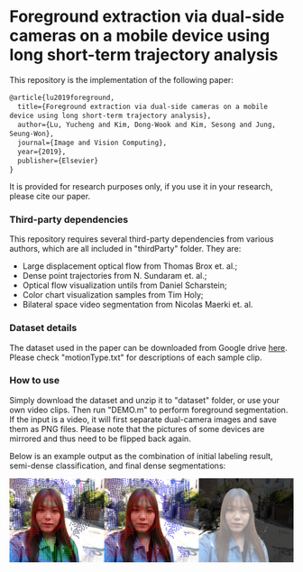 # Foreground extraction via dual-side cameras on a mobile device using long short-term trajectory analysis

This repository is the implementation of the following paper:

```
@article{lu2019foreground,
  title={Foreground extraction via dual-side cameras on a mobile device using long short-term trajectory analysis},
  author={Lu, Yucheng and Kim, Dong-Wook and Kim, Sesong and Jung, Seung-Won},
  journal={Image and Vision Computing},
  year={2019},
  publisher={Elsevier}
}
```

It is provided for research purposes only, if you use it in your research, please cite our paper.

### Third-party dependencies

This repository requires several third-party dependencies from various authors, which are all included in "thirdParty" folder. They are:

- Large displacement optical flow from Thomas Brox et. al.;
- Dense point trajectories from N. Sundaram et. al.;
- Optical flow visualization untils from Daniel Scharstein;
- Color chart visualization samples from Tim Holy;
- Bilateral space video segmentation from Nicolas Maerki et. al.

### Dataset details

The dataset used in the paper can be downloaded from Google drive [here](https://drive.google.com/file/d/1_FZgLkKVdhseVltq0_IiOS2GjhMc36oS/view?usp=sharing). Please check "motionType.txt" for descriptions of each sample clip. 

### How to use

Simply download the dataset and unzip it to "dataset" folder, or use your own video clips. Then run "DEMO.m" to perform foreground segmentation. If the input is a video, it will first separate dual-camera images and save them as PNG files. Please note that the pictures of some devices are mirrored and thus need to be flipped back again.

Below is an example output as the combination of initial labeling result, semi-dense classification, and final dense segmentations:

![demo](README.assets/demo.png)
